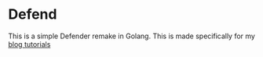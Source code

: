 # Defend

This is a simple Defender remake in Golang. This is made specifically for my [blog tutorials](https://idiotcoder.com)
